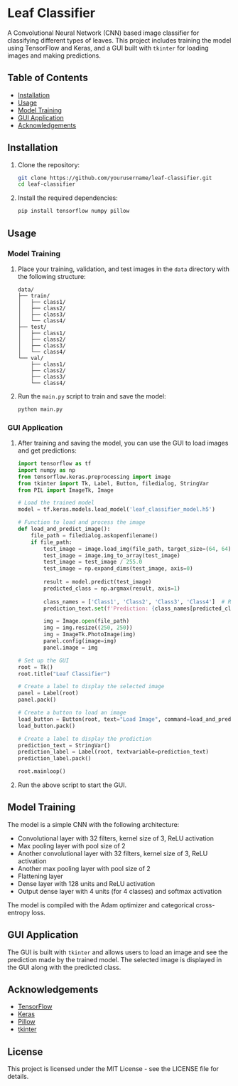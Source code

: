 # Leaf Classifier

A Convolutional Neural Network (CNN) based image classifier for classifying different types of leaves. This project includes training the model using TensorFlow and Keras, and a GUI built with `tkinter` for loading images and making predictions.

## Table of Contents

- [Installation](#installation)
- [Usage](#usage)
- [Model Training](#model-training)
- [GUI Application](#gui-application)
- [Acknowledgements](#acknowledgements)

## Installation

1. Clone the repository:
    ```bash
    git clone https://github.com/yourusername/leaf-classifier.git
    cd leaf-classifier
    ```

2. Install the required dependencies:
    ```bash
    pip install tensorflow numpy pillow
    ```

## Usage

### Model Training

1. Place your training, validation, and test images in the `data` directory with the following structure:
    ```
    data/
    ├── train/
    │   ├── class1/
    │   ├── class2/
    │   ├── class3/
    │   └── class4/
    ├── test/
    │   ├── class1/
    │   ├── class2/
    │   ├── class3/
    │   └── class4/
    └── val/
        ├── class1/
        ├── class2/
        ├── class3/
        └── class4/
    ```

2. Run the `main.py` script to train and save the model:
    ```bash
    python main.py
    ```

### GUI Application

1. After training and saving the model, you can use the GUI to load images and get predictions:
    ```python
    import tensorflow as tf
    import numpy as np
    from tensorflow.keras.preprocessing import image
    from tkinter import Tk, Label, Button, filedialog, StringVar
    from PIL import ImageTk, Image

    # Load the trained model
    model = tf.keras.models.load_model('leaf_classifier_model.h5')

    # Function to load and process the image
    def load_and_predict_image():
        file_path = filedialog.askopenfilename()
        if file_path:
            test_image = image.load_img(file_path, target_size=(64, 64))
            test_image = image.img_to_array(test_image)
            test_image = test_image / 255.0
            test_image = np.expand_dims(test_image, axis=0)
            
            result = model.predict(test_image)
            predicted_class = np.argmax(result, axis=1)
            
            class_names = ['Class1', 'Class2', 'Class3', 'Class4']  # Replace with actual class names
            prediction_text.set(f'Prediction: {class_names[predicted_class[0]]}')

            img = Image.open(file_path)
            img = img.resize((250, 250))
            img = ImageTk.PhotoImage(img)
            panel.config(image=img)
            panel.image = img

    # Set up the GUI
    root = Tk()
    root.title("Leaf Classifier")

    # Create a label to display the selected image
    panel = Label(root)
    panel.pack()

    # Create a button to load an image
    load_button = Button(root, text="Load Image", command=load_and_predict_image)
    load_button.pack()

    # Create a label to display the prediction
    prediction_text = StringVar()
    prediction_label = Label(root, textvariable=prediction_text)
    prediction_label.pack()

    root.mainloop()
    ```

2. Run the above script to start the GUI.

## Model Training

The model is a simple CNN with the following architecture:
- Convolutional layer with 32 filters, kernel size of 3, ReLU activation
- Max pooling layer with pool size of 2
- Another convolutional layer with 32 filters, kernel size of 3, ReLU activation
- Another max pooling layer with pool size of 2
- Flattening layer
- Dense layer with 128 units and ReLU activation
- Output dense layer with 4 units (for 4 classes) and softmax activation

The model is compiled with the Adam optimizer and categorical cross-entropy loss.

## GUI Application

The GUI is built with `tkinter` and allows users to load an image and see the prediction made by the trained model. The selected image is displayed in the GUI along with the predicted class.

## Acknowledgements

- [TensorFlow](https://www.tensorflow.org/)
- [Keras](https://keras.io/)
- [Pillow](https://python-pillow.org/)
- [tkinter](https://docs.python.org/3/library/tkinter.html)

## License

This project is licensed under the MIT License - see the LICENSE file for details.
